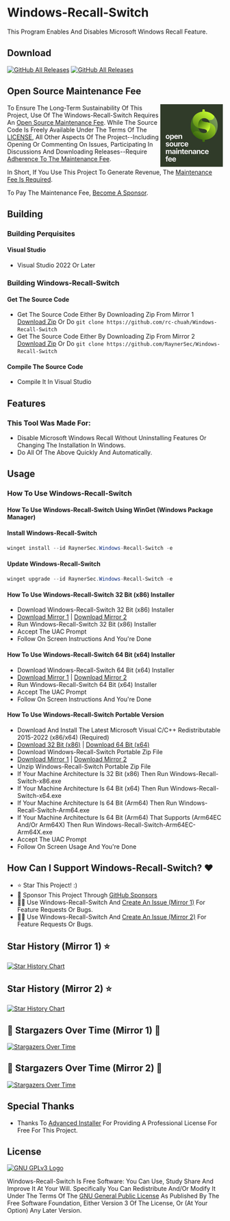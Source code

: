 # Windows-Recall-Switch
This Program Enables And Disables Microsoft Windows Recall Feature.

## Download
[![GitHub All Releases](https://img.shields.io/github/downloads/rc-chuah/Windows-Recall-Switch/total?label=MIRROR%201%20DOWNLOADS&style=for-the-badge&color=brightgreen)](https://github.com/rc-chuah/Windows-Recall-Switch/releases/latest)
[![GitHub All Releases](https://img.shields.io/github/downloads/RaynerSec/Windows-Recall-Switch/total?label=MIRROR%202%20DOWNLOADS&style=for-the-badge&color=brightgreen)](https://github.com/RaynerSec/Windows-Recall-Switch/releases/latest)

## Open Source Maintenance Fee

<a href="https://opensourcemaintenancefee.org/"><img src="./assets/images/osmf/osmf-logo-square-dark.png" height="146" align="right" /></a>

To Ensure The Long-Term Sustainability Of This Project, Use Of The Windows-Recall-Switch Requires An [Open Source Maintenance Fee](https://opensourcemaintenancefee.org). While The Source Code Is Freely Available Under The Terms Of The [LICENSE](./LICENSE.txt), All Other Aspects Of The Project--Including Opening Or Commenting On Issues, Participating In Discussions And Downloading Releases--Require [Adherence To The Maintenance Fee](./OSMFEULA.txt).

In Short, If You Use This Project To Generate Revenue, The [Maintenance Fee Is Required](./OSMFEULA.txt).

To Pay The Maintenance Fee, [Become A Sponsor](https://github.com/sponsors/raynersec).

## Building
### Building Perquisites
#### Visual Studio
- Visual Studio 2022 Or Later
### Building Windows-Recall-Switch
#### Get The Source Code
- Get The Source Code Either By Downloading Zip From Mirror 1 [Download Zip](https://github.com/rc-chuah/Windows-Recall-Switch/archive/main.zip) Or Do `git clone https://github.com/rc-chuah/Windows-Recall-Switch`
- Get The Source Code Either By Downloading Zip From Mirror 2 [Download Zip](https://github.com/RaynerSec/Windows-Recall-Switch/archive/main.zip) Or Do `git clone https://github.com/RaynerSec/Windows-Recall-Switch`
#### Compile The Source Code
- Compile It In Visual Studio

## Features
### This Tool Was Made For:
- Disable Microsoft Windows Recall Without Uninstalling Features Or Changing The Installation In Windows.
- Do All Of The Above Quickly And Automatically.

## Usage
### How To Use Windows-Recall-Switch
#### How To Use Windows-Recall-Switch Using WinGet (Windows Package Manager)
#### Install Windows-Recall-Switch
```powershell
winget install --id RaynerSec.Windows-Recall-Switch -e
```
#### Update Windows-Recall-Switch
```powershell
winget upgrade --id RaynerSec.Windows-Recall-Switch -e
```
#### How To Use Windows-Recall-Switch 32 Bit (x86) Installer
- Download Windows-Recall-Switch 32 Bit (x86) Installer
- [Download Mirror 1](https://github.com/rc-chuah/Windows-Recall-Switch/releases/latest) | [Download Mirror 2](https://github.com/RaynerSec/Windows-Recall-Switch/releases/latest)
- Run Windows-Recall-Switch 32 Bit (x86) Installer
- Accept The UAC Prompt
- Follow On Screen Instructions And You're Done
#### How To Use Windows-Recall-Switch 64 Bit (x64) Installer
- Download Windows-Recall-Switch 64 Bit (x64) Installer
- [Download Mirror 1](https://github.com/rc-chuah/Windows-Recall-Switch/releases/latest) | [Download Mirror 2](https://github.com/RaynerSec/Windows-Recall-Switch/releases/latest)
- Run Windows-Recall-Switch 64 Bit (x64) Installer
- Accept The UAC Prompt
- Follow On Screen Instructions And You're Done
#### How To Use Windows-Recall-Switch Portable Version
- Download And Install The Latest Microsoft Visual C/C++ Redistributable 2015-2022 (x86/x64) (Required)
- [Download 32 Bit (x86)](https://aka.ms/vs/17/release/vc_redist.x86.exe) | [Download 64 Bit (x64)](https://aka.ms/vs/17/release/vc_redist.x64.exe)
- Download Windows-Recall-Switch Portable Zip File
- [Download Mirror 1](https://github.com/rc-chuah/Windows-Recall-Switch/releases/latest) | [Download Mirror 2](https://github.com/RaynerSec/Windows-Recall-Switch/releases/latest)
- Unzip Windows-Recall-Switch Portable Zip File
- If Your Machine Architecture Is 32 Bit (x86) Then Run Windows-Recall-Switch-x86.exe
- If Your Machine Architecture Is 64 Bit (x64) Then Run Windows-Recall-Switch-x64.exe
- If Your Machine Architecture Is 64 Bit (Arm64) Then Run Windows-Recall-Switch-Arm64.exe
- If Your Machine Architecture Is 64 Bit (Arm64) That Supports (Arm64EC And/Or Arm64X) Then Run Windows-Recall-Switch-Arm64EC-Arm64X.exe
- Accept The UAC Prompt
- Follow On Screen Usage And You're Done

## How Can I Support Windows-Recall-Switch? ❤️
- ⭐ Star This Project! :)
- 🤝 Sponsor This Project Through [GitHub Sponsors](https://github.com/sponsors/rc-chuah)
- 🧑‍💻 Use Windows-Recall-Switch And [Create An Issue (Mirror 1)](https://github.com/rc-chuah/Windows-Recall-Switch/issues/new) For Feature Requests Or Bugs.
- 🧑‍💻 Use Windows-Recall-Switch And [Create An Issue (Mirror 2)](https://github.com/RaynerSec/Windows-Recall-Switch/issues/new) For Feature Requests Or Bugs.

## Star History (Mirror 1) ⭐
<a href="https://www.star-history.com/#rc-chuah/Windows-Recall-Switch&Date">
 <picture>
   <source media="(prefers-color-scheme: dark)" srcset="https://api.star-history.com/svg?repos=rc-chuah/Windows-Recall-Switch&type=Date&theme=dark" />
   <source media="(prefers-color-scheme: light)" srcset="https://api.star-history.com/svg?repos=rc-chuah/Windows-Recall-Switch&type=Date" />
   <img alt="Star History Chart" src="https://api.star-history.com/svg?repos=rc-chuah/Windows-Recall-Switch&type=Date" />
 </picture>
</a>

## Star History (Mirror 2) ⭐
<a href="https://www.star-history.com/#RaynerSec/Windows-Recall-Switch&Date">
 <picture>
   <source media="(prefers-color-scheme: dark)" srcset="https://api.star-history.com/svg?repos=RaynerSec/Windows-Recall-Switch&type=Date&theme=dark" />
   <source media="(prefers-color-scheme: light)" srcset="https://api.star-history.com/svg?repos=RaynerSec/Windows-Recall-Switch&type=Date" />
   <img alt="Star History Chart" src="https://api.star-history.com/svg?repos=RaynerSec/Windows-Recall-Switch&type=Date" />
 </picture>
</a>

## 🌟 Stargazers Over Time (Mirror 1) 👀
[![Stargazers Over Time](https://starchart.cc/rc-chuah/Windows-Recall-Switch.svg?variant=adaptive)](https://starchart.cc/rc-chuah/Windows-Recall-Switch)

## 🌟 Stargazers Over Time (Mirror 2) 👀
[![Stargazers Over Time](https://starchart.cc/RaynerSec/Windows-Recall-Switch.svg?variant=adaptive)](https://starchart.cc/RaynerSec/Windows-Recall-Switch)

## Special Thanks
- Thanks To [Advanced Installer](https://www.advancedinstaller.com) For Providing A Professional License For Free For This Project.

## License

[![GNU GPLv3 Logo](https://www.gnu.org/graphics/gplv3-or-later.png)](http://www.gnu.org/licenses/gpl-3.0.en.html)

Windows-Recall-Switch Is Free Software: You Can Use, Study Share And Improve It At Your Will. Specifically You Can Redistribute And/Or
Modify It Under The Terms Of The [GNU General Public License](http://www.gnu.org/licenses/gpl-3.0.en.html) As Published
By The Free Software Foundation, Either Version 3 Of The License, Or (At Your Option) Any Later Version.